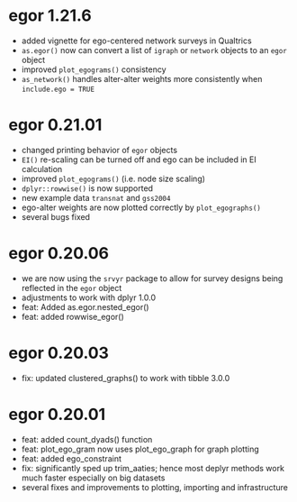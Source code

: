 # egor 1.21.6

- added vignette for ego-centered network surveys in Qualtrics
- `as.egor()` now can convert a list of `igraph` or `network` objects to an `egor` object
- improved `plot_egograms()` consistency
- `as_network()` handles alter-alter weights more consistently when `include.ego = TRUE`

# egor 0.21.01

- changed printing behavior of `egor` objects
- `EI()` re-scaling can be turned off and ego can be included in EI calculation
- improved `plot_egograms()` (i.e. node size scaling)
- `dplyr::rowwise()` is now supported
- new example data `transnat` and `gss2004`
- ego-alter weights are now plotted correctly by `plot_egographs()`
- several bugs fixed

# egor 0.20.06

- we are now using the `srvyr` package to allow for survey designs being reflected in the `egor` object
- adjustments to work with dplyr 1.0.0
- feat: Added as.egor.nested_egor()
- feat: added rowwise_egor()

# egor 0.20.03

- fix: updated clustered_graphs() to work with tibble 3.0.0

# egor 0.20.01

- feat: added count_dyads() function
- feat: plot_ego_gram now uses plot_ego_graph for graph plotting
- feat: added ego_constraint
- fix: significantly sped up trim_aaties; hence most deplyr methods work much faster especially on big datasets
- several fixes and improvements to plotting, importing and infrastructure